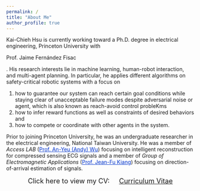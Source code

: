 ```yaml
---
permalink: /
title: "About Me"
author_profile: true
---
```


Kai-Chieh Hsu is currently working toward a Ph.D. degree in electrical engineering, Princeton University with <p>Prof. Jaime Fernández Fisac </p>.
His research interests lie in machine learning, human-robot interaction, and multi-agent planning.
In particular, he applies different algorithms on safety-critical robotic systems with a focus on
1. how to guarantee our system can reach certain goal conditions while staying clear of unacceptable failure modes despite adversarial noise or agent, which is also known as reach-avoid control probleKms
2. how to infer reward functions as well as constraints of desired behaviors and
3. how to compete or coordinate with other agents in the system.

Prior to joining Princeton University, he was an undergraduate researcher in the electrical engineering, National Taiwan University.
He was a member of *Access LAB* (<a href="http://access.ee.ntu.edu.tw/" style="color: rgb(0,51,204)">Prof. An-Yeu (Andy) Wu</a>) focusing on intelligent reconstruction for compressed sensing ECG signals and a member of *Group of Electromagnetic Applications* (<a href="http://cc.ee.ntu.edu.tw/~jfkiang/" style="color: rgb(0,51,204)">Prof. Jean-Fu Kiang</a>) focusing on direction-of-arrival estimation of signals.

<center>
	<span style="font-size: 130%;">
		Click here to view my CV: &nbsp;&nbsp;&nbsp;
	</span> 
	<a href="/files/CV.pdf" target="_blank" class="btn btn-info">
		<span style="font-size: 130%;">
			Curriculum Vitae
		</span>
	</a>
</center>